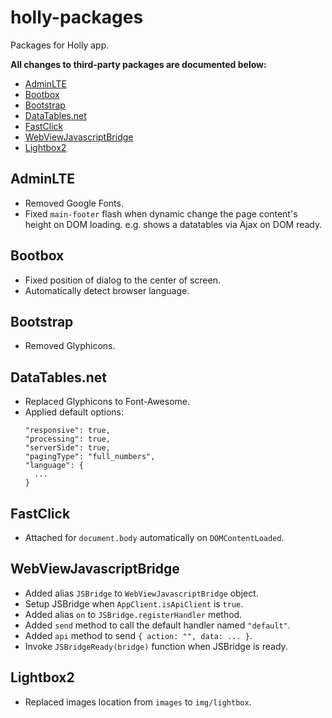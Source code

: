 # holly-packages

Packages for Holly app.

**All changes to third-party packages are documented below:**

<!-- MarkdownTOC -->

- [AdminLTE](#adminlte)
- [Bootbox](#bootbox)
- [Bootstrap](#bootstrap)
- [DataTables.net](#datatablesnet)
- [FastClick](#fastclick)
- [WebViewJavascriptBridge](#webviewjavascriptbridge)
- [Lightbox2](#lightbox2)

<!-- /MarkdownTOC -->

## AdminLTE

- Removed Google Fonts.
- Fixed `main-footer` flash when dynamic change the page content's height on DOM loading. e.g. shows a datatables via Ajax on DOM ready.

## Bootbox

- Fixed position of dialog to the center of screen.
- Automatically detect browser language.

## Bootstrap

- Removed Glyphicons.

## DataTables.net

- Replaced Glyphicons to Font-Awesome.
- Applied default options: 
  ```
  "responsive": true,
  "processing": true,
  "serverSide": true,
  "pagingType": "full_numbers",
  "language": {
    ...
  }
  ```

## FastClick

- Attached for `document.body` automatically on `DOMContentLoaded`.

## WebViewJavascriptBridge

- Added alias `JSBridge` to `WebViewJavascriptBridge` object.
- Setup JSBridge when `AppClient.isApiClient` is `true`.
- Added alias `on` to `JSBridge.registerHandler` method.
- Added `send` method to call the default handler named `"default"`.
- Added `api` method to send `{ action: "", data: ... }`.
- Invoke `JSBridgeReady(bridge)` function when JSBridge is ready.

## Lightbox2

- Replaced images location from `images` to `img/lightbox`.

